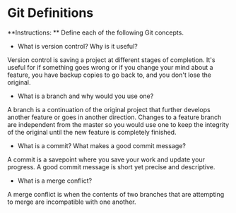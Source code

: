# Git Definitions

**Instructions: ** Define each of the following Git concepts.

* What is version control?  Why is it useful?

Version control is saving a project at different stages of completion. It's useful for if something goes wrong or if you change your mind about a feature, you have backup copies to go back to, and you don't lose the original.

* What is a branch and why would you use one?

A branch is a continuation of the original project that further develops another feature or goes in another direction. Changes to a feature branch are independent from the master so you would use one to keep the integrity of the original until the new feature is completely finished.

* What is a commit? What makes a good commit message?

A commit is a savepoint where you save your work and update your progress. A good commit message is short yet precise and descriptive.

* What is a merge conflict?

A merge conflict is when the contents of two branches that are attempting to merge are incompatible with one another.